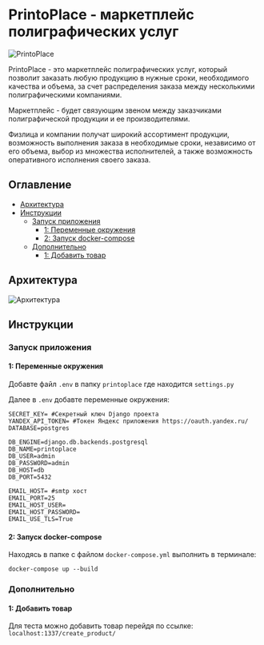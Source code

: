 # PrintoPlace - маркетплейс полиграфических услуг

![PrintoPlace](https://max-sanch.github.io/PrintoPlace-front/image/%D0%A1%D0%BD%D0%B8%D0%BC%D0%BE%D0%BA.PNG "PrintoPlace")

PrintoPlace - это маркетплейс полиграфических услуг, который позволит
заказать любую продукцию в нужные сроки, необходимого качества и объема,
за счет распределения заказа между несколькими полиграфическими компаниями.

Маркетплейс - будет связующим звеном между заказчиками полиграфической
продукции и ее производителями.

Физлица и компании получат широкий ассортимент продукции, возможность
выполнения заказа в необходимые сроки, независимо от его объема,
выбор из множества исполнителей, а также возможность оперативного
исполнения своего заказа.

## Оглавление

* [Архитектура](#аrchitecture)
* [Инструкции](#guides)
    * [Запуск приложения](#launch-app)
        * [1: Переменные окружения](#environment-variables)
        * [2: Запуск docker-compose](#docker-compose)
    * [Дополнительно](#additionally)
        * [1: Добавить товар](#add-product)

## <a name="аrchitecture"></a> Архитектура
  
![Архитектура](https://storage.googleapis.com/zenn-user-upload/qwazyqc1ie3k2d4e7clgltckw7zx "Архитектура")

## <a name="guides"></a> Инструкции

### <a name="launch-app"></a>Запуск приложения

#### <a name="environment-variables"></a>1: Переменные окружения

Добавте файл `.env` в папку `printoplace` где находится `settings.py`

Далее в `.env` добавте переменные окружения:

```dotenv
SECRET_KEY= #Секретный ключ Django проекта
YANDEX_API_TOKEN= #Токен Яндекс приложения https://oauth.yandex.ru/
DATABASE=postgres

DB_ENGINE=django.db.backends.postgresql
DB_NAME=printoplace
DB_USER=admin
DB_PASSWORD=admin
DB_HOST=db
DB_PORT=5432

EMAIL_HOST= #smtp хост
EMAIL_PORT=25
EMAIL_HOST_USER=
EMAIL_HOST_PASSWORD=
EMAIL_USE_TLS=True
```

#### <a name="docker-compose"></a>2: Запуск docker-compose

Находясь в папке с файлом `docker-compose.yml` выполнить в терминале:

	docker-compose up --build

### <a name="additionally"></a>Дополнительно
	
#### <a name="add-product"></a>1: Добавить товар

Для теста можно добавить товар перейдя по ссылке: `localhost:1337/create_product/`

